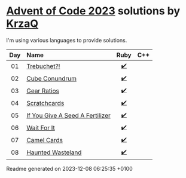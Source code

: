 [Advent of Code 2023](https://adventofcode.com) solutions by [KrzaQ][kq]
========================

I'm using various languages to provide solutions.

| Day | Name | Ruby | C++ |
|:---:|:---|:---:|:---:|
| 01 | [Trebuchet?!][day01] | [:heavy_check_mark:](solutions/day01/main.rb) |  |
| 02 | [Cube Conundrum][day02] | [:heavy_check_mark:](solutions/day02/main.rb) |  |
| 03 | [Gear Ratios][day03] | [:heavy_check_mark:](solutions/day03/main.rb) |  |
| 04 | [Scratchcards][day04] | [:heavy_check_mark:](solutions/day04/main.rb) |  |
| 05 | [If You Give A Seed A Fertilizer][day05] | [:heavy_check_mark:](solutions/day05/main.rb) |  |
| 06 | [Wait For It][day06] | [:heavy_check_mark:](solutions/day06/main.rb) |  |
| 07 | [Camel Cards][day07] | [:heavy_check_mark:](solutions/day07/main.rb) |  |
| 08 | [Haunted Wasteland][day08] | [:heavy_check_mark:](solutions/day08/main.rb) |  |

[day01]: https://adventofcode.com/2023/day/1
[day02]: https://adventofcode.com/2023/day/2
[day03]: https://adventofcode.com/2023/day/3
[day04]: https://adventofcode.com/2023/day/4
[day05]: https://adventofcode.com/2023/day/5
[day06]: https://adventofcode.com/2023/day/6
[day07]: https://adventofcode.com/2023/day/7
[day08]: https://adventofcode.com/2023/day/8

[kq]: https://dev.krzaq.cc

Readme generated on 2023-12-08 06:25:35 +0100
